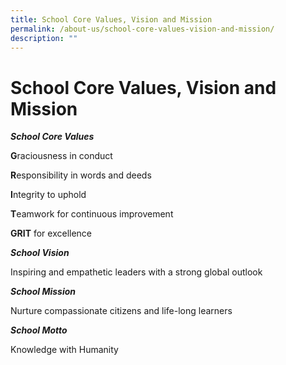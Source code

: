 ```yaml
---
title: School Core Values, Vision and Mission
permalink: /about-us/school-core-values-vision-and-mission/
description: ""
---
```

# School Core Values, Vision and Mission


***School Core Values***


**G**raciousness in conduct

**R**esponsibility in words and deeds

**I**ntegrity to uphold

**T**eamwork for continuous improvement

**GRIT** for excellence



***School Vision***

Inspiring and empathetic leaders with a strong global outlook



***School Mission***

Nurture compassionate citizens and life-long learners



***School Motto***

Knowledge with Humanity